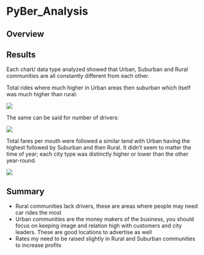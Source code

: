 # PyBer_Analysis

## Overview


## Results
Each chart/ data type analyzed showed that Urban, Suburban and Rural communities are all constantly different from each other. 

Total rides where much higher in Urban areas then suburban which itself was much higher than rural:

![](https://github.com/alexlieberman22/PyBer_Analysis/blob/main/Resources/Fig6.PNG)

The same can be said for number of drivers:

![](https://github.com/alexlieberman22/PyBer_Analysis/blob/main/Resources/Fig7.PNG)

Total fares per mouth were followed a similar tend with Urban having the highest followed by Suburban and then Rural. It didn’t seem to matter the time of year; each city type was distinctly higher or lower than the other year-round. 

![](https://github.com/alexlieberman22/PyBer_Analysis/blob/main/Resources/PyBer_fare_summary.PNG)


## Summary
- Rural communities lack drivers, these are areas where people may need car rides the most
- Urban communities are the money makers of the business, you should focus on keeping image and relation high with customers and city leaders. These are good locations to advertise as well  
- Rates my need to be raised slightly in Rural and Suburban communities to increase profits 

